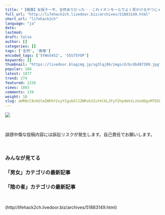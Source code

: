 ```yaml
---
title: "【画像】女版チー牛、全然ありだった‥‥これイオンモールでよく見かけるやつじゃん😨"
full_url: "http://lifehack2ch.livedoor.biz/archives/51883149.html"
short_url: "lifehack2ch"
language: "ja"
date: 
lastmod: 
draft: false
author: []
categories: []
tags: ['全然', '画像']
encoded_tags: ['5YWo54S2', '55S75YOP']
keywords: []
thumbnail: "https://livedoor.blogimg.jp/sg3lqj86/imgs/d/b/dbd8f389.jpg"
popular: 160
latest: 1877
trend: 274
featured: 1226
views: 1883
comments: 139
weight: 18
slug: aHR0cC8vbGlmZWhhY2syY2gubGl2ZWRvb3IuYml6L2FyY2hpdmVzLzUxODgzMTQ5Lmh0bWw=
---
```


![](https://livedoor.blogimg.jp/sg3lqj86/imgs/d/b/dbd8f389.jpg)

<div><p></p> <a name='more'></a> <p> </p> <p></p> <p id='ad2'></p> <p> </p> <p></p> <br clear='all'> <p> </p> <p></p> <p>誹謗中傷な投稿内容には訴訟リスクが発生します。自己責任でお願いします。</p> <br clear='all'> <h3>みんなが見てる</h3> <h3>「男女」カテゴリの最新記事</h3> <ul id='ldblog_related_articles_d73b6e93_10034728'></ul> <h3>「陰の者」カテゴリの最新記事</h3> <ul id='ldblog_related_articles_d73b6e93_10036026'></ul> <p></p> <br clear='all'> </div>

(http//lifehack2ch.livedoor.biz/archives/51883149.html)
